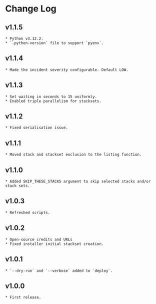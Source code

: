 # Change Log

## v1.1.5
    * Python v3.12.2.
    * `.python-version` file to support `pyenv`.

## v1.1.4
    * Made the incident severity configurable. Default LOW.

## v1.1.3
    * Set waiting in seconds to 15 uniformly.
    * Enabled triple parallelism for stacksets.

## v1.1.2
    * Fixed serialisation issue.

## v1.1.1
    * Moved stack and stackset exclusion to the listing function.

## v1.1.0
    * Added SKIP_THESE_STACKS argument to skip selected stacks and/or stack sets.

## v1.0.3
    * Refreshed scripts.

## v1.0.2
    * Open-source credits and URLs
    * Fixed installer initial stackset creation.

## v1.0.1
    * `--dry-run` and `--verbose` added to `deploy`.

## v1.0.0
    * First release.
